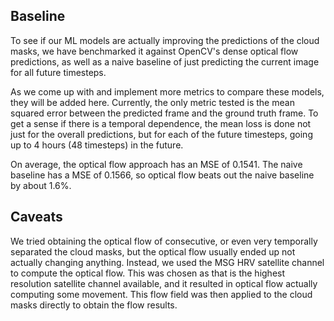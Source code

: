 ## Baseline

To see if our ML models are actually improving the predictions of the cloud masks, we
have benchmarked it against OpenCV's dense optical flow predictions, as well as a naive
baseline of just predicting the current image for all future timesteps.

As we come up with and implement more metrics to compare these models, they will be added
here. Currently, the only metric tested is the mean squared error between the predicted frame
and the ground truth frame. To get a sense if there is a temporal dependence, the mean loss is
done not just for the overall predictions, but for each of the future timesteps, going up to 4 hours (48 timesteps)
in the future.

On average, the optical flow approach has an MSE of 0.1541. The naive baseline has a MSE of 0.1566,
so optical flow beats out the naive baseline by about 1.6%.

## Caveats

We tried obtaining the optical flow of consecutive, or even very temporally separated the cloud masks,
but the optical flow usually ended up not actually changing anything. Instead, we used the
MSG HRV satellite channel to compute the optical flow. This was chosen as that is the highest
resolution satellite channel available, and it resulted in optical flow actually computing some movement.
This flow field was then applied to the cloud masks directly to obtain the flow results.
